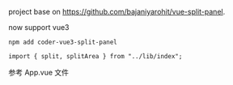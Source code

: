 project base on https://github.com/bajaniyarohit/vue-split-panel.

now support vue3 


```
npm add coder-vue3-split-panel
```
```
import { split, splitArea } from "../lib/index";
```

参考 App.vue 文件